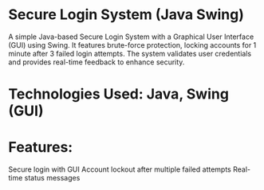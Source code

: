 # Secure Login System (Java Swing)

A simple Java-based Secure Login System with a Graphical User Interface (GUI) using Swing. 
It features brute-force protection, locking accounts for 1 minute after 3 failed login attempts. 
The system validates user credentials and provides real-time feedback to enhance security.

# Technologies Used: Java, Swing (GUI)

# Features:
Secure login with GUI
Account lockout after multiple failed attempts
Real-time status messages
